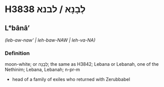 # H3838 לְבָנָא / לבנא

## Lᵉbânâʼ

_(leb-aw-naw' | leh-baw-NAW | leh-va-NA)_

### Definition

moon-white; or לְבָנָה; the same as H3842; Lebana or Lebanah, one of the Nethinim; Lebana, Lebanah; n-pr-m

- head of a family of exiles who returned with Zerubbabel
